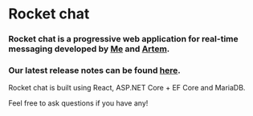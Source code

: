 # Rocket chat

### Rocket chat is a progressive web application for real-time messaging developed by  [Me](https://github.com/boroma4) and [Artem](https://github.com/argruk).<br/>
### Our latest release notes can be found [here](https://boroma4.github.io/rocket-chat-front/#/release). <br/>

Rocket chat is built using React, ASP.NET Core + EF Core and MariaDB.<br/>

Feel free to ask questions if you have any!



